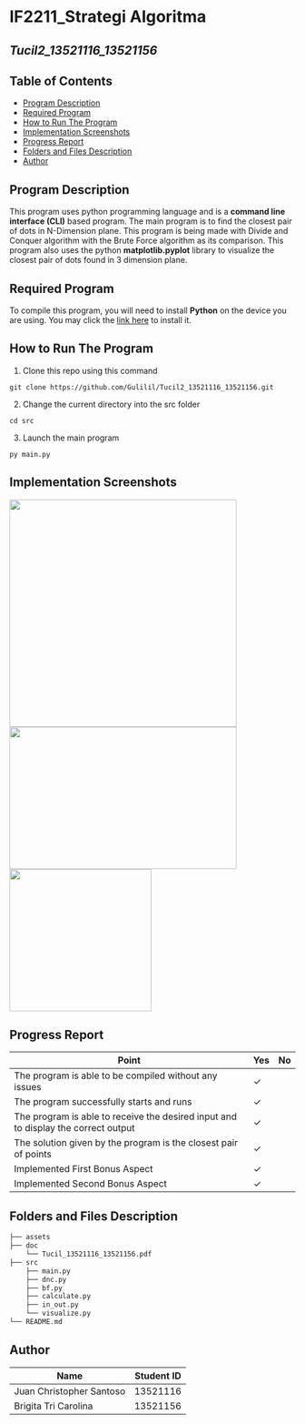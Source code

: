 # IF2211_Strategi Algoritma

## *Tucil2_13521116_13521156*

## **Table of Contents**
* [Program Description](#program-description)
* [Required Program](#required-program)
* [How to Run The Program](#how-to-run-the-program)
* [Implementation Screenshots](#implementation-screenshots)
* [Progress Report](#progress-report)
* [Folders and Files Description](#folders-and-files-description)
* [Author](#author)

## **Program Description**
This program uses python programming language and is a **command line interface (CLI)** based program. The main program is to find the closest pair of dots in N-Dimension plane. This program is being made with Divide and Conquer algorithm with the Brute Force algorithm as its comparison. This program also uses the python **matplotlib.pyplot** library to visualize the closest pair of dots found in 3 dimension plane.   

## **Required Program**
To compile this program, you will need to install **Python** on the device you are using. You may click the [link here](https://www.python.org/downloads/) to install it.

## **How to Run The Program**
1. Clone this repo using this command

```
git clone https://github.com/Gulilil/Tucil2_13521116_13521156.git
```

2. Change the current directory into the src folder
```
cd src
```

3. Launch the main program

```
py main.py
```

## **Implementation Screenshots**


<img src="https://user-images.githubusercontent.com/88926116/221870784-ba4afa6f-18d4-4eda-884d-df5eb5c027a4.png" width="400">
<img src="https://user-images.githubusercontent.com/88926116/221868147-a31e72e2-8479-460e-8cf9-0221ff489744.png" width="400" height="250">
<img src="https://user-images.githubusercontent.com/88926116/221868166-e3c0d640-55e0-40fa-bd2b-52c37e3e5ba6.png" width="250" height="250">

## **Progress Report**

| Point | Yes | No |
|-----|-----|------|
|The program is able to be compiled without any issues| &check; |    |
|The program successfully starts and runs | &check; |  |
|The program is able to receive the desired input and to display the correct output | &check; |  |
|The solution given by the program is the closest pair of points| &check; |  |
| Implemented First Bonus Aspect| &check; |  |
| Implemented Second Bonus Aspect | &check; |  |


## **Folders and Files Description**
```bash
├── assets                              
├── doc
    └── Tucil_13521116_13521156.pdf
├── src
    ├── main.py
    ├── dnc.py
    ├── bf.py
    ├── calculate.py
    ├── in_out.py
    └── visualize.py
└── README.md
```

## **Author**
| Name | Student ID |
|-------|------------|
| Juan Christopher Santoso | 13521116|
| Brigita Tri Carolina | 13521156 |



